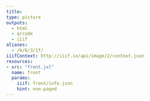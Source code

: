 ```yaml
---
title:
type: picture
outputs:
  - html
  - qrcode
  - iiif
aliases:
  - /k/6/3/1f/
iiifContext: http://iiif.io/api/image/2/context.json
resources:
- src: "front.jxl"
  name: front
  params:
    iiif: front/info.json
    hint: non-paged
---
```


